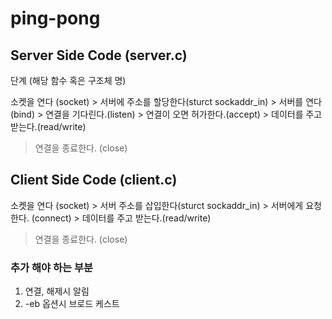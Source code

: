 # ping-pong
## Server Side Code (server.c)
단계 (해당 함수 혹은 구조체 명) 

소켓을 연다 (socket) 
    > 서버에 주소를 할당한다(sturct sockaddr_in)
       > 서버를 연다 (bind)
           > 연결을 기다린다.(listen)
               > 연결이 오면 허가한다.(accept)
                   > 데이터를 주고 받는다.(read/write)
> 연결을 종료한다. (close)

## Client Side Code (client.c)
소켓을 연다 (socket) 
    > 서버 주소를 삽입한다(sturct sockaddr_in)
       > 서버에게 요청한다. (connect)
           > 데이터를 주고 받는다.(read/write)
> 연결을 종료한다. (close)

### 추가 해야 하는 부분
1. 연결, 해제시 알림
2. -eb 옵션시 브로드 케스트
